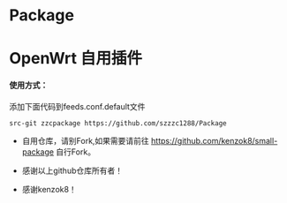 # Package
# OpenWrt 自用插件
#### 使用方式：

添加下面代码到feeds.conf.default文件

```bash
src-git zzcpackage https://github.com/szzzc1288/Package
```
*  自用仓库，请别Fork,如果需要请前往 https://github.com/kenzok8/small-package 自行Fork。

*  感谢以上github仓库所有者！

*  感谢kenzok8！
